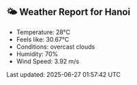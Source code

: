 <!-- WEATHER-START -->
## 🌤 Weather Report for Hanoi

- Temperature: 28°C
- Feels like: 30.67°C
- Conditions: overcast clouds
- Humidity: 70%
- Wind Speed: 3.92 m/s

Last updated: 2025-06-27 01:57:42 UTC
<!-- WEATHER-END -->
